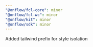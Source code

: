 ```yaml
---
"@onflow/fcl-core": minor
"@onflow/fcl-wc": minor
"@onflow/kit": minor
"@onflow/sdk": minor
---
```


Added tailwind prefix for style isolation
